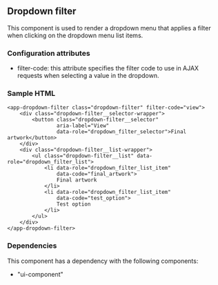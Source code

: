 ## Dropdown filter
This component is used to render a dropdown menu that applies a filter when clicking on the 
dropdown menu list items.

### Configuration attributes
- filter-code: this attribute specifies the filter code to use in AJAX requests when 
selecting a value in the dropdown.

### Sample HTML
```
<app-dropdown-filter class="dropdown-filter" filter-code="view">
    <div class="dropdown-filter__selector-wrapper">
        <button class="dropdown-filter__selector"
                aria-label="View"
                data-role="dropdown_filter_selector">Final artwork</button>
    </div>
    <div class="dropdown-filter__list-wrapper">
        <ul class="dropdown-filter__list" data-role="dropdown_filter_list">
            <li data-role="dropdown_filter_list_item"
                data-code="final_artwork">
                Final artwork
            </li>
            <li data-role="dropdown_filter_list_item"
                data-code="test_option">
                Test option
            </li>
        </ul>
    </div>
</app-dropdown-filter>
```

### Dependencies
This component has a dependency with the following components:

- "ui-component"